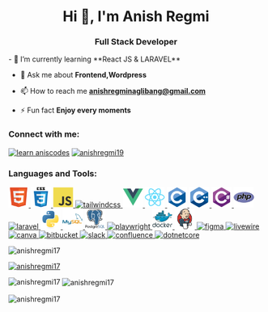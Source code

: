 <h1 align="center">Hi 👋, I'm Anish Regmi</h1>
<h3 align="center">Full Stack Developer</h3>
<!-- <img align="right" alt="Coding" width="400" src="https://miro.medium.com/v2/resize:fit:1600/0*C-cPP9D2MIyeexAT.gif"> -->
- 🌱 I’m currently learning **React JS & LARAVEL**

- 💬 Ask me about **Frontend,Wordpress**

- 📫 How to reach me **anishregminaglibang@gmail.com**

- ⚡ Fun fact **Enjoy every moments**

<h3 align="left">Connect with me:</h3>
<p align="left">
<a href="https://www.youtube.com/@anishshortsvideo19" target="blank"><img align="center" src="https://raw.githubusercontent.com/rahuldkjain/github-profile-readme-generator/master/src/images/icons/Social/youtube.svg" alt="learn aniscodes" height="30" width="40" /></a>
<a href="https://instagram.com/anishregmi19" target="blank"><img align="center" src="https://raw.githubusercontent.com/rahuldkjain/github-profile-readme-generator/master/src/images/icons/Social/instagram.svg" alt="anishregmi19" height="30" width="40" /></a>
</p>



<h3 align="left">Languages and Tools:</h3>
<p align="left">
    <!-- Frontend -->
    <a href="https://www.w3.org/html/" target="_blank" rel="noreferrer">
        <img src="https://raw.githubusercontent.com/devicons/devicon/master/icons/html5/html5-original.svg" alt="html" width="40" height="40"/>
    </a>
    <a href="https://www.w3schools.com/css/" target="_blank" rel="noreferrer">
        <img src="https://raw.githubusercontent.com/devicons/devicon/master/icons/css3/css3-original-wordmark.svg" alt="css" width="40" height="40"/>
    </a>
    <a href="https://developer.mozilla.org/en-US/docs/Web/JavaScript" target="_blank" rel="noreferrer">
        <img src="https://raw.githubusercontent.com/devicons/devicon/master/icons/javascript/javascript-original.svg" alt="javascript" width="40" height="40"/>
    </a>
    <a href="https://tailwindcss.com/" target="_blank" rel="noreferrer">
        <img src="https://www.vectorlogo.zone/logos/tailwindcss/tailwindcss-icon.svg" alt="tailwindcss" width="40" height="40"/>
    </a>
    <a href="https://vuejs.org/" target="_blank" rel="noreferrer">
        <img src="https://raw.githubusercontent.com/devicons/devicon/master/icons/vuejs/vuejs-original.svg" alt="vuejs" width="40" height="40"/>
    </a>
    <a href="https://react.dev/" target="_blank" rel="noreferrer">
        <img src="https://raw.githubusercontent.com/devicons/devicon/master/icons/react/react-original.svg" alt="react" width="40" height="40"/>
    </a>
    <a href="https://www.cprogramming.com/" target="_blank" rel="noreferrer">
        <img src="https://raw.githubusercontent.com/devicons/devicon/master/icons/c/c-original.svg" alt="c" width="40" height="40"/>
    </a>
    <a href="https://www.w3schools.com/cpp/" target="_blank" rel="noreferrer">
        <img src="https://raw.githubusercontent.com/devicons/devicon/master/icons/cplusplus/cplusplus-original.svg" alt="cplusplus" width="40" height="40"/>
    </a>
    <a href="https://learn.microsoft.com/en-us/dotnet/csharp/" target="_blank" rel="noreferrer">
        <img src="https://raw.githubusercontent.com/devicons/devicon/master/icons/csharp/csharp-original.svg" alt="csharp" width="40" height="40"/>
    </a>
     <a href="https://www.php.net/" target="_blank" rel="noreferrer">
        <img src="https://raw.githubusercontent.com/devicons/devicon/master/icons/php/php-original.svg" alt="php" width="40" height="40"/>
    </a>
   <a href="https://laravel.com/" target="_blank" rel="noreferrer">
        <img src="https://cdn.jsdelivr.net/gh/devicons/devicon@latest/icons/laravel/laravel-original.svg" alt="laravel" width="40" height="40"/>
    </a>
    <a href="https://www.python.org/" target="_blank" rel="noreferrer">
        <img src="https://raw.githubusercontent.com/devicons/devicon/master/icons/python/python-original.svg" alt="python" width="40" height="40"/>
    </a>
    <a href="https://www.mysql.com/" target="_blank" rel="noreferrer">
        <img src="https://raw.githubusercontent.com/devicons/devicon/master/icons/mysql/mysql-original-wordmark.svg" alt="mysql" width="40" height="40"/>
    </a>
    <a href="https://www.postgresql.org/" target="_blank" rel="noreferrer">
        <img src="https://raw.githubusercontent.com/devicons/devicon/master/icons/postgresql/postgresql-original-wordmark.svg" alt="postgresql" width="40" height="40"/>
    </a>
    </a>
    <a href="https://playwright.dev/" target="_blank" rel="noreferrer">
        <img src="https://playwright.dev/img/playwright-logo.svg" alt="playwright" width="40" height="40"/>
    </a>
    <a href="https://www.docker.com/" target="_blank" rel="noreferrer">
        <img src="https://raw.githubusercontent.com/devicons/devicon/master/icons/docker/docker-original-wordmark.svg" alt="docker" width="40" height="40"/>
    </a>
    <a href="https://www.jenkins.io/" target="_blank" rel="noreferrer">
        <img src="https://raw.githubusercontent.com/devicons/devicon/master/icons/jenkins/jenkins-original.svg" alt="jenkins" width="40" height="40"/>
    </a>
    <a href="https://www.figma.com/" target="_blank" rel="noreferrer">
        <img src="https://www.vectorlogo.zone/logos/figma/figma-icon.svg" alt="figma" width="40" height="40"/>
    </a>
    <a href="https://livewire.laravel.com/" target="_blank" rel="noreferrer">
        <img src="https://cdn.jsdelivr.net/gh/devicons/devicon@latest/icons/livewire/livewire-original-wordmark.svg" alt="livewire" width="40" height="40"/>
    </a>
    <a href="https://www.canva.com/" target="_blank" rel="noreferrer">
        <img src="https://cdn.jsdelivr.net/gh/devicons/devicon@latest/icons/canva/canva-original.svg" alt="canva" width="40" height="40"/>
    </a>
    <a href="https://bitbucket.org/" target="_blank" rel="noreferrer">
        <img src="https://cdn.jsdelivr.net/gh/devicons/devicon@latest/icons/bitbucket/bitbucket-original.svg" alt="bitbucket" width="40" height="40"/>
    </a>
    <a href="https://slack.com/" target="_blank" rel="noreferrer">
        <img src="https://cdn.jsdelivr.net/gh/devicons/devicon@latest/icons/slack/slack-original.svg" alt="slack" width="40" height="40"/>
    </a>
    <a href="https://www.atlassian.com/software/confluence" target="_blank" rel="noreferrer">
        <img src="https://cdn.jsdelivr.net/gh/devicons/devicon@latest/icons/confluence/confluence-original-wordmark.svg" alt="confluence" width="40" height="40"/>
    </a>
    <a href="https://dotnet.microsoft.com/" target="_blank" rel="noreferrer">
        <img src="https://cdn.jsdelivr.net/gh/devicons/devicon@latest/icons/dotnetcore/dotnetcore-original.svg" alt="dotnetcore" width="40" height="40"/>
    </a>
</p>


<!-- <p><a href="https://ko-fi.com/anishregmi17"> <img align="left" src="https://cdn.ko-fi.com/cdn/kofi3.png?v=3" height="50" width="210" alt="anishregmi17" /></a></p><br><br> -->

<p align="left"> <img src="https://komarev.com/ghpvc/?username=anishregmi17&label=Profile%20views&color=0e75b6&style=flat" alt="anishregmi17" /> </p>
<p align="left"> <a href="https://github.com/ryo-ma/github-profile-trophy"><img src="https://github-profile-trophy.vercel.app/?username=anishregmi17" alt="anishregmi17" /></a> </p>

<p><img align="left" src="https://github-readme-stats.vercel.app/api/top-langs?username=anishregmi17&show_icons=true&locale=en&layout=compact" alt="anishregmi17" /></p>

<p>&nbsp;<img align="center" src="https://github-readme-stats.vercel.app/api?username=anishregmi17&show_icons=true&locale=en" alt="anishregmi17" /></p>

<p><img align="center" src="https://github-readme-streak-stats.herokuapp.com/?user=anishregmi17&" alt="anishregmi17" /></p>


